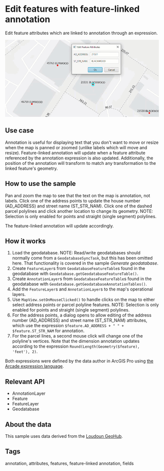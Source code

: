 # Edit features with feature-linked annotation

Edit feature attributes which are linked to annotation through an expression.

![Image of edit features with feature-linked annotation](EditFeaturesWithFeatureLinkedAnnotation.png)

## Use case

Annotation is useful for displaying text that you don't want to move or resize when the map is panned or zoomed (unlike labels which will move and resize). Feature-linked annotation will update when a feature attribute referenced by the annotation expression is also updated. Additionally, the position of the annotation will transform to match any transformation to the linked feature's geometry.

## How to use the sample

Pan and zoom the map to see that the text on the map is annotation, not labels. Click one of the address points to update the house number (AD_ADDRESS) and street name (ST_STR_NAM). Click one of the dashed parcel polylines and click another location to change its geometry. NOTE: Selection is only enabled for points and straight (single segment) polylines.

The feature-linked annotation will update accordingly.

## How it works

1. Load the geodatabase. NOTE: Read/write geodatabases should normally come from a `GeodatabaseSyncTask`, but this has been omitted here. That functionality is covered in the sample *Generate geodatabase*.
2. Create `FeatureLayer`s from `GeodatabaseFeatureTable`s found in the geodatabase with `Geodatabase.getGeodatabaseFeatureTable()`.
3. Create `AnnotationLayer`s from `GeodatabaseFeatureTable`s found in the geodatabase with `Geodatabase.getGeodatabaseAnnotationTables()`.
4. Add the `FeatureLayer`s and `AnnotationLayer`s to the map's operational layers.
5. Use `MapView.setOnMouseClicked()` to handle clicks on the map to either select address points or parcel polyline features. NOTE: Selection is only enabled for points and straight (single segment) polylines.
6. For the address points, a dialog opens to allow editing of the address number (AD_ADDRESS) and street name (ST_STR_NAM) attributes, which use the expression `$feature.AD_ADDRESS + " " + $feature.ST_STR_NAM` for annotation.
7. For the parcel lines, a second mouse click will change one of the polyline's vertices. Note that the dimension annotation updates according to the expression `Round(Length(Geometry($feature), 'feet'), 2)`.

Both expressions were defined by the data author in ArcGIS Pro using [the Arcade expression language](https://developers.arcgis.com/arcade/).

## Relevant API

* AnnotationLayer
* Feature
* FeatureLayer
* Geodatabase

## About the data

This sample uses data derived from the [Loudoun GeoHub](https://geohub-loudoungis.opendata.arcgis.com/).

## Tags

annotation, attributes, features, feature-linked annotation, fields